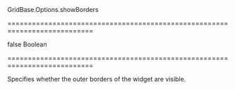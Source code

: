 <!--id-->GridBase.Options.showBorders<!--/id-->
===========================================================================
<!--default-->false<!--/default-->
<!--type-->Boolean<!--/type-->
===========================================================================

<!--shortDescription-->
Specifies whether the outer borders of the widget are visible.
<!--/shortDescription-->

<!--fullDescription-->

<!--/fullDescription-->